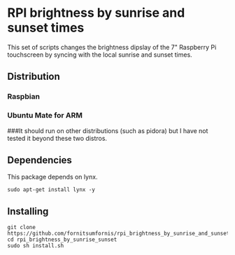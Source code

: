 # RPI brightness by sunrise and sunset times
This set of scripts changes the brightness dipslay of the 7" Raspberry Pi touchscreen by syncing with the local sunrise and sunset times.

## Distribution
### Raspbian
### Ubuntu Mate for ARM
###It should run on other distributions (such as pidora) but I have not tested it beyond these two distros.

## Dependencies

This package depends on lynx.  

    sudo apt-get install lynx -y

## Installing

    git clone https://github.com/fornitsumfornis/rpi_brightness_by_sunrise_and_sunset.git 
    cd rpi_brightness_by_sunrise_sunset
    sudo sh install.sh
